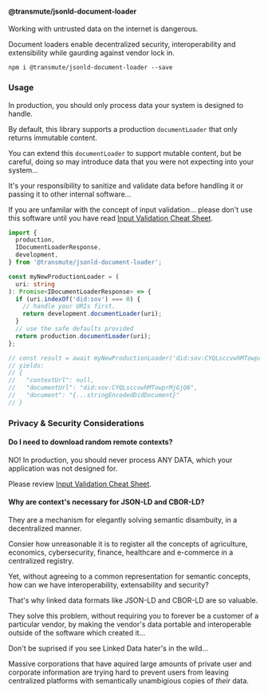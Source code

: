#### @transmute/jsonld-document-loader

Working with untrusted data on the internet is dangerous.

Document loaders enable decentralized security, interoperability and extensibility while gaurding against vendor lock in.

```
npm i @transmute/jsonld-document-loader --save
```

### Usage

In production, you should only process data your system is designed to handle.

By default, this library supports a production `documentLoader` that only returns immutable content.

You can extend this `documentLoader` to support mutable content, but be careful, doing so may introduce data that you were not expecting into your system...

It's your responsibility to sanitize and validate data before handling it or passing it to other internal software...

If you are unfamilar with the concept of input validation... please don't use this software until you have read [Input Validation Cheat Sheet](https://cheatsheetseries.owasp.org/cheatsheets/Input_Validation_Cheat_Sheet.html).

```ts
import {
  production,
  IDocumentLoaderResponse,
  development,
} from '@transmute/jsonld-document-loader';

const myNewProductionLoader = (
  uri: string
): Promise<IDocumentLoaderResponse> => {
  if (uri.indexOf('did:sov') === 0) {
    // handle your URIs first.
    return development.documentLoader(uri);
  }
  // use the safe defaults provided
  return production.documentLoader(uri);
};

// const result = await myNewProductionLoader('did:sov:CYQLsccvwhMTowprMjGjQ6)
// yields:
// {
//   "contextUrl": null,
//   "documentUrl": "did:sov:CYQLsccvwhMTowprMjGjQ6",
//   "document": "{...stringEncodedDidDocument}"
// }
```

### Privacy & Security Considerations

#### Do I need to download random remote contexts?

NO! In production, you should never process ANY DATA, which your application was not designed for.

Please review [Input Validation Cheat Sheet](https://cheatsheetseries.owasp.org/cheatsheets/Input_Validation_Cheat_Sheet.html).

#### Why are context's necessary for JSON-LD and CBOR-LD?

They are a mechanism for elegantly solving semantic disambuity, in a decentralized manner.

Consier how unreasonable it is to register all the concepts of agriculture, economics, cybersecurity, finance, healthcare and e-commerce in a centralized registry.

Yet, without agreeing to a common representation for semantic concepts, how can we have interoperability, extensability and security?

That's why linked data formats like JSON-LD and CBOR-LD are so valuable.

They solve this problem, without requiring you to forever be a customer of a particular vendor, by making the vendor's data portable and interoperable outside of the software which created it...

Don't be suprised if you see Linked Data hater's in the wild...

Massive corporations that have aquired large amounts of private user and corporate information are trying hard to prevent users from leaving centralized platforms with semantically unambigious copies of _their_ data.
